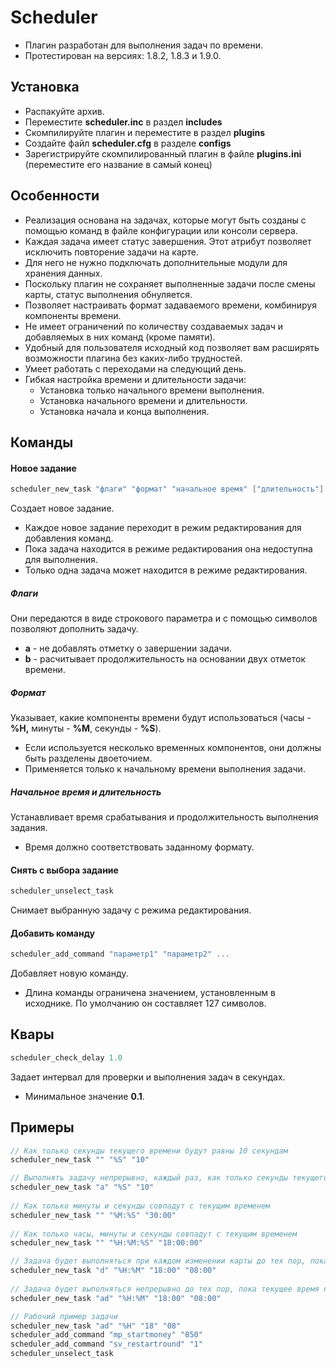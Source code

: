 # Scheduler

* Плагин разработан для выполнения задач по времени.
* Протестирован на версиях: 1.8.2, 1.8.3 и 1.9.0.

## Установка

* Распакуйте архив.
* Переместите **scheduler.inc** в раздел **includes**
* Скомпилируйте плагин и переместите в раздел **plugins**
* Создайте файл **scheduler.cfg** в разделе **configs**
* Зарегистрируйте скомпилированный плагин в файле **plugins.ini** (переместите его название в самый конец)

## Особенности

* Реализация основана на задачах, которые могут быть созданы с помощью команд в файле конфигурации или консоли сервера.
* Каждая задача имеет статус завершения. Этот атрибут позволяет исключить повторение задачи на карте.
* Для него не нужно подключать дополнительные модули для хранения данных.
* Поскольку плагин не сохраняет выполненные задачи после смены карты, статус выполнения обнуляется.
* Позволяет настраивать формат задаваемого времени, комбинируя компоненты времени.
* Не имеет ограничений по количеству создаваемых задач и добавляемых в них команд (кроме памяти).
* Удобный для пользователя исходный код позволяет вам расширять возможности плагина без каких-либо трудностей.
* Умеет работать с переходами на следующий день.
* Гибкая настройка времени и длительности задачи:
  * Установка только начального времени выполнения.
  * Установка начального времени и длительности.
  * Установка начала и конца выполнения.

## Команды

#### Новое задание

```c
scheduler_new_task "флаги" "формат" "начальное время" ["длительность"]
```

Создает новое задание.

* Каждое новое задание переходит в режим редактирования для добавления команд. 
* Пока задача находится в режиме редактирования она недоступна для выполнения.
* Только одна задача может находится в режиме редактирования.

##### Флаги
Они передаются в виде строкового параметра и с помощью символов позволяют дополнить задачу.

* **a** - не добавлять отметку о завершении задачи.
* **b** - расчитывает продолжительность на основании двух отметок времени.

##### Формат

Указывает, какие компоненты времени будут использоваться (часы - **%H,** минуты - **%M**, секунды - **%S**). 

* Если используется несколько временных компонентов, они должны быть разделены двоеточием.
* Применяется только к начальному времени выполнения задачи.

##### Начальное время и длительность

Устанавливает время срабатывания и продолжительность выполнения задания.

* Время должно соответствовать заданному формату.

#### Снять с выбора задание

```c
scheduler_unselect_task
```

Снимает выбранную задачу с режима редактирования.

#### Добавить команду

```c
scheduler_add_command "параметр1" "параметр2" ...
```

Добавляет новую команду.

* Длина команды ограничена значением, установленным в исходнике. По умолчанию он составляет 127 символов.

## Квары

```c
scheduler_check_delay 1.0
```

Задает интервал для проверки и выполнения задач в секундах.

* Минимальное значение **0.1**.

## Примеры

```c
// Как только секунды текущего времени будут равны 10 секундам
scheduler_new_task "" "%S" "10"

// Выполнять задачу непрерывно, каждый раз, как только секунды текущего времени будут равны 10 секундам
scheduler_new_task "a" "%S" "10"
  
// Как только минуты и секунды совпадут с текущим временем
scheduler_new_task "" "%M:%S" "30:00"
  
// Как только часы, минуты и секунды совпадут с текущим временем
scheduler_new_task "" "%H:%M:%S" "18:00:00"

// Задача будет выполняться при каждом изменении карты до тех пор, пока текущее время находится в диапазоне времени
scheduler_new_task "d" "%H:%M" "18:00" "08:00"
 
// Задача будет выполняться непрерывно до тех пор, пока текущее время находится в пределах диапазона задачи
scheduler_new_task "ad" "%H:%M" "18:00" "08:00"

// Рабочий пример задачи
scheduler_new_task "ad" "%H" "18" "08"
scheduler_add_command "mp_startmoney" "850" 
scheduler_add_command "sv_restartround" "1"
scheduler_unselect_task
```

